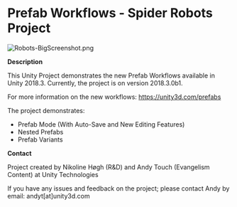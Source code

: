# Prefab Workflows - Spider Robots Project

![Robots-BigScreenshot.png](https://i.imgur.com/0XImhCS.jpg)

**Description**

This Unity Project demonstrates the new Prefab Workflows available in Unity 2018.3.
Currently, the project is on version 2018.3.0b1.

For more information on the new workflows: https://unity3d.com/prefabs

The project demonstrates:
- Prefab Mode (With Auto-Save and New Editing Features)
- Nested Prefabs
- Prefab Variants

**Contact**

Project created by Nikoline Høgh (R&D) and Andy Touch (Evangelism Content) at Unity Technologies

If you have any issues and feedback on the project; please contact Andy by email: andyt[at]unity3d.com
